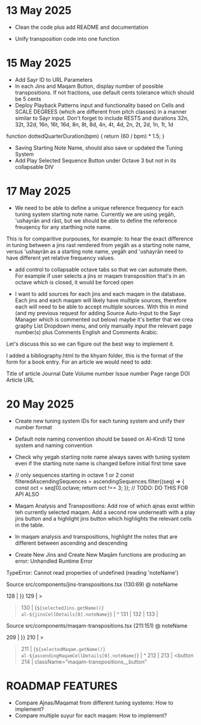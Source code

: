 # 13 May 2025
- Clean the code plus add README and documentation

- Unify transposition code into one function

# 15 May 2025
- Add Sayr ID to URL Parameters
- In each Jins and Maqam Button, display number of possible transpositions. If not fractions, use default cents tolerance which should be 5 cents
- Deploy Playback Patterns input and functionality based on Cells and SCALE DEGREES (which are different from pitch classes) in a manner similar to Sayr input. Don't forget to include RESTS and durations 32n, 32t, 32d, 16n, 16t, 16d, 8n, 8t, 8d, 4n, 4t, 4d, 2n, 2t, 2d, 1n, 1t, 1d

function dottedQuarterDuration(bpm) {
  return  (60 / bpm) * 1.5;
}

- Saving Starting Note Name, should also save or updated the Tuning System
- Add Play Selected Sequence Button under Octave 3 but not in its collapsable DIV

# 17 May 2025
- We need to be able to define a unique reference frequency for each tuning system starting note name. Currently we are using yegāh, 'ushayrān and rāst, but we should be able to define the reference freuqency for any starthing note name. 

This is for comparitive purpouses, for example: to hear the exact difference in tuning between a jins rast rendered from yegāh as a starting note name, versus 'ushayrān as a starting note name, yegāh and 'ushayrān need to have different yet relative frequency values. 

- add control to collapsable octave tabs so that we can automate them. For example if user selects a jins or maqam transposition that's in an octave which is closed, it would be forced open

- I want to add sources for each jins and each maqam in the database. Each jins and each maqam will likely have multiple sources, therefore each will need to be able to accept multiple sources. With this in mind (and my previous request for adding Source Auto-Input to the Sayr Manager which is commented out below) maybe it's better that we crea  graphy List Dropdown menu, and only manually input the relevant page number(s) plus Comments English and Comments Arabic.

Let's discuss this so we can figure out the best way to implement it. 

I added a bibliography.html to the khyam folder, this is the format of the form for a book entry.
For an article we would need to add:

Title of article
Journal
Date
Volume number
Issue number
Page range
DOI
Article URL


<!-- 
- Add Source Auto-Input Button to Sayr Manager:

Creator (English): Al-Shawwā, Sāmī
Creator (Arabic): الشوّا، سامي
Source (English): Al-Qawa’id Al-Faniyya Fi Al-musica Al-Sharqiyyah Wal Gharbiyyah. Cairo: Jibra’īl Jabrā.
Source (Arabic): القواعد الفنية في الموسيقى الشرقيّة والغربيّة
Year: 1946

- Add Suyur Select Buttons to Sayr Manager
 -->

# 20 May 2025
- Create new tuning system IDs for each tuning system and unify their number format 
- Default note naming convention should be based on Al-Kindi 12 tone system and naming convention
- Check why yegah starting note name always saves with tuning system even if the starting note name is changed before initial first time save 
- // only sequences starting in octave 1 or 2
  const filteredAscendingSequences = ascendingSequences.filter((seq) => {
    const oct = seq[0].octave;
    return oct !== 3;
  });
  // TODO: DO THIS FOR API ALSO

- Maqam Analysis and Transpositions: Add row of which ajnas exist within teh currently selected maqam. Add a second row underneath with a play jins button and a highlight jins button which highlights the relevant cells in the table.

- In maqam analysis and transpositions, highlight the notes that are different between ascending and descending

- Create New Jins and Create New Maqām functions are producing an error:
Unhandled Runtime Error

TypeError: Cannot read properties of undefined (reading 'noteName')

Source
src/components/jins-transpositions.tsx (130:69) @ noteName

  128 |                 }}
  129 |               >
> 130 |                 {`${selectedJins.getName()} al-${jinsCellDetails[0].noteName}`}
      |                                                                     ^
  131 |               </button>
  132 |             </th>
  133 |             <th className="jins-transpositions__header">

  Source
src/components/maqam-transpositions.tsx (211:151) @ noteName

  209 |                 }}
  210 |               >
> 211 |                  <PlayCircleIcon className="maqam-transpositions__play-circle-icon" /> {`${selectedMaqam.getName()} al-${ascendingMaqamCellDetails[0].noteName}`}
      |                                                                                                                                                       ^
  212 |               </button>
  213 |               <button
  214 |                 className="maqam-transpositions__button"



# ROADMAP FEATURES
- Compare Ajnas/Maqamat from different tuning systems: How to implement?
- Compare multiple suyur for each maqam: How to implement?